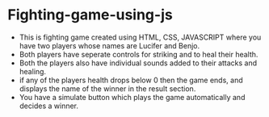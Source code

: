 # Fighting-game-using-js
* This is fighting game created using HTML, CSS, JAVASCRIPT where you have two players whose names are Lucifer and Benjo. 
* Both players have seperate controls for striking and to heal their health.
* Both the players also have individual sounds added to their attacks and healing.
* if any of the players health drops below 0 then the game ends, and displays the name of the winner in the result section.
* You have a simulate button which plays the game automatically and decides a winner.

